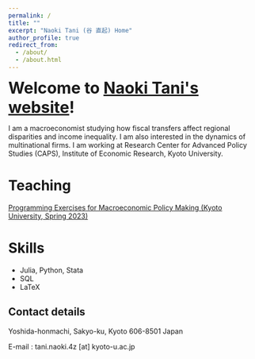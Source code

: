 ```yaml
---
permalink: /
title: ""
excerpt: "Naoki Tani (谷 直起) Home"
author_profile: true
redirect_from: 
  - /about/
  - /about.html
---
```


<p><font size="6"><b>Welcome to <a href="https://naoki-tani.github.io/" target="_blank">Naoki Tani's website</a>!</b></font></p>

I am a macroeconomist studying how fiscal transfers affect regional disparities and income inequality. I am also interested in the dynamics of multinational firms. I am working at Research Center for Advanced Policy Studies (CAPS), Institute of Economic Research, Kyoto University.

Teaching
=====
<p><a href="https://github.com/Naoki-Tani/programming_lecture_kyoto_univ" target="_blank">Programming Exercises for Macroeconomic Policy Making (Kyoto University, Spring 2023)</a></p>

Skills
======

  - Julia, Python, Stata
  - SQL
  - LaTeX

## Contact details

Yoshida-honmachi, Sakyo-ku, Kyoto
606-8501 Japan

E-mail : tani.naoki.4z [at] kyoto-u.ac.jp
